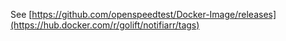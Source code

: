 See [https://github.com/openspeedtest/Docker-Image/releases](https://hub.docker.com/r/golift/notifiarr/tags)
